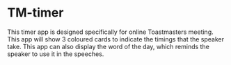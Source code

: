 # TM-timer
This timer app is designed specifically for online Toastmasters meeting.
This app will show 3 coloured cards to indicate the timings that the speaker take.
This app can also display the word of the day, which reminds the speaker to use it in the speeches.
